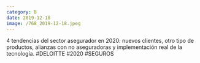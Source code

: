 ```yaml
--- 
category: B 
date: 2019-12-18 
image: /768_2019-12-18.jpeg 
--- 
```


4 tendencias del sector asegurador en 2020: nuevos clientes, otro tipo de productos, alianzas con no aseguradoras y implementación real de la tecnología. #DELOITTE #2020 #SEGUROS